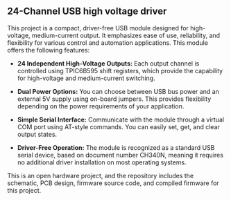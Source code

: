 ## 24-Channel USB high voltage driver

This project is a compact, driver-free USB module designed for high-voltage, medium-current output. It emphasizes ease of use, reliability, and flexibility for various control and automation applications. This module offers the following features:

- **24 Independent High-Voltage Outputs:** Each output channel is controlled using TPIC6B595 shift registers, which provide the capability for high-voltage and medium-current switching.

- **Dual Power Options:** You can choose between USB bus power and an external 5V supply using on-board jumpers. This provides flexibility depending on the power requirements of your application.

- **Simple Serial Interface:** Communicate with the module through a virtual COM port using AT-style commands. You can easily set, get, and clear output states.

- **Driver-Free Operation:** The module is recognized as a standard USB serial device, based on document number CH340N, meaning it requires no additional driver installation on most operating systems.

This is an open hardware project, and the repository includes the schematic, PCB design, firmware source code, and compiled firmware for this project.
